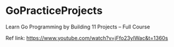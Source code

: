 # GoPracticeProjects
Learn Go Programming by Building 11 Projects – Full Course

Ref link: https://www.youtube.com/watch?v=jFfo23yIWac&t=1360s
